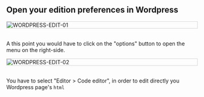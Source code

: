 ## Open your edition preferences in Wordpress

<div style="border: thin solid lightgrey;">
  <img
    alt="WORDPRESS-EDIT-01"
    src="https://raw.githubusercontent.com/multi-coop/gitribute-documentation-content/main/images/wordpress/wordpress-edit-01-help.png"
    />
</div>
<br>

A this point you would have to click on the "options" button to open the menu on the right-side.

<div style="border: thin solid lightgrey;">
  <img
    alt="WORDPRESS-EDIT-02"
    src="https://raw.githubusercontent.com/multi-coop/gitribute-documentation-content/main/images/wordpress/wordpress-edit-02-help.png"
    />
</div>
<br>

You have to select "Editor > Code editor", in order to edit directly you Wordpress page's `html`
